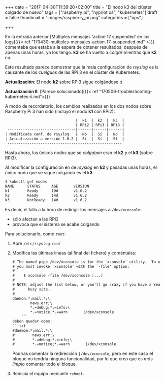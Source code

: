 +++
date = "2017-04-30T11:39:20+02:00"
title = "El nodo k3 del clúster colgado de nuevo"
tags = ["raspberry pi", "hypriot os", "kubernetes"]
draft = false
thumbnail = "images/raspberry_pi.png"
categories = ["ops"]

+++

En la entrada anterior [Múltiples mensajes 'action 17 suspended' en los logs]({{< ref "170430-multiples-mensajes-action-17-suspended.md" >}}) comentaba que estaba a la espera de obtener resultados; después de apenas unas horas, ya los tengo: **k3** se ha vuelto a _colgar_ mientras que **k2** no.

Este resultado parece demostrar que la mala configuración de _rsyslog_ es la causante de los _cuelgues_ de las RPi 3 en el clúster de Kubernetes.

**Actualización**: El nodo **k2** sobre RPi3 sigue colgándose :(

**Actualización II**: [Parece solucionado]({{< ref "170506-troubleshooting-kubernetes-ii.md">}})

<!--more-->

A modo de recordatorio, los cambios realizados en los dos nodos sobre Raspberry Pi 3 han sido (incluyo el nodo **k1** con RPi2):

```txt
                                |  k1  |  k2  |  k3  |
                                | RPi2 | RPi3 | RPi3 |
 -------------------------------|------|------|------|
| Modificada conf. de rsyslog   |  No  |  Sí  |  No  |
| Actualización a versión 1.6.2 |  Sí  |  Sí  |  Sí  |
 ----------------------------------------------------
```

Hasta ahora, los únicos nodos que se _colgaban_ eran el **k2** y el **k3** (sobre RPi3).

Al modificar la configuración en de _rsyslog_ en **k2** y pasadas unas horas, el único nodo que se sigue colgando es el **k3**.

```sh
$ kubectl get nodes
NAME      STATUS     AGE       VERSION
k1        Ready      19d       v1.6.2
k2        Ready      14d       v1.6.2
k3        NotReady   14d       v1.6.2
```

 Es decir, el fallo a la hora de redirigir los mensajes a `/dev/xconsole`:

* sólo afectan a las RPi3
* provoca que el sistema se acabe colgando

Para solucionarlo, como `root`:

1. Abre `/etc/rsyslog.conf`
1. Modifica las últimas líneas (al final del fichero) y coméntalas:

    ```txt
    # The named pipe /dev/xconsole is for the `xconsole' utility.  To use it,
    # you must invoke `xconsole' with the `-file' option:
    #
    #    $ xconsole -file /dev/xconsole [...]
    #
    # NOTE: adjust the list below, or you'll go crazy if you have a reasonably
    #      busy site..
    #
    daemon.*;mail.*;\
            news.err;\
            *.=debug;*.=info;\
            *.=notice;*.=warn       |/dev/xconsole
        ```
    deben quedar como:
    ```txt
    #daemon.*;mail.*;\
    #        news.err;\
    #        *.=debug;*.=info;\
    #        *.=notice;*.=warn       |/dev/xconsole
    ```

    Podrías comentar la redirección `|/dev/xconsole`, pero en este caso el bloque no tendría ninguna funcionalidad, por lo que creo que es _más limpio_ comentar todo el bloque.

1. Reinicia el equipo mediante `reboot`.
